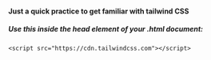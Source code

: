 #### Just a quick practice to get familiar with tailwind CSS 


##### Use this inside the head element of your .html document: 
``<script src="https://cdn.tailwindcss.com"></script>``